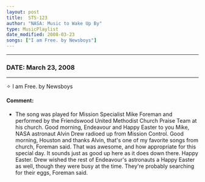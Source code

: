 ```yaml
---
layout: post
title:  STS-123
author: "NASA: Music to Wake Up By"
type: MusicPlaylist
date_modified: 2008-03-23
songs: ["I am Free. by Newsboys"]
---
```


----
### DATE: March 23, 2008
----
✧ I am Free. by Newsboys

#### Comment:
* The song was played for Mission Specialist Mike Foreman and performed by the Friendswood United Methodist Church Praise Team at his church. Good morning, Endeavour and Happy Easter to you Mike, NASA astronaut Alvin Drew radioed up from Mission Control. Good morning, Houston and thanks Alvin, that's one of my favorite songs from church, Foreman said. That was awesome, and how appropriate for this special day. It sounds just as good up here as it does down there. Happy Easter. Drew wished the rest of Endeavour's astronauts a Happy Easter as well, though they were busy at the time. They're probably searching for their eggs, Foreman said.



<br/>
<center>
	<a target="_blank"
	   href="https://twitter.com/intent/tweet?hashtags=Space,NASA,Playlist,NASAWakeupCalls,SpaceProgram&text={{ page.author}}, '{{ page.songs.first }}' {{ page.title }}, {{ page.date | date: '%B %d, %Y' }}. {{ site.url }}{{ page.url }}&via=nasawakeupcalls"><i class="fab fa-twitter" alt="Tweet this page" style="font-size: 1.3em;"></i></a>
	&nbsp; 	<i class="fas fa-user-astronaut" style="font-size: 1.5em;"></i> &nbsp;
    <a id="custom_amazon_link"
       type="amzn" search="#"
       category="popular music">
    <i class="fab fa-amazon" style="font-size: 1.3em;"></i></a>
</center>

<!-- Randomly resolve an individual entry from a song array -->
<script src="/assets/javascript/seedrandom.min.js"></script>
<script>
  var wake_me_up = ["I am Free. by Newsboys"];
  var prng = new Math.seedrandom();
  function randomSong() {
    song = wake_me_up[Math.floor(Math.random() * wake_me_up.length)];
    var amazon_link = document.getElementById("custom_amazon_link");
    amazon_link.setAttribute("search", song);
  }
  window.onload = randomSong();
</script>
